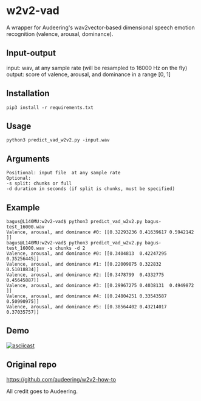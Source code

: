 # w2v2-vad
A wrapper for Audeering's wav2vector-based dimensional speech emotion recognition (valence, arousal, dominance).

## Input-output
input: wav, at any sample rate (will be resampled to 16000 Hz on the fly)  
output:  score of valence, arousal, and dominance in a range [0, 1]  


## Installation
    pip3 install -r requirements.txt
    
## Usage
    python3 predict_vad_w2v2.py -input.wav

## Arguments
```
Positional: input file  at any sample rate
Optional:  
-s split: chunks or full  
-d duration in seconds (if split is chunks, must be specified)  
```

## Example

```
bagus@L140MU:w2v2-vad$ python3 predict_vad_w2v2.py bagus-test_16000.wav 
Valence, arousal, and dominance #0: [[0.32293236 0.41639617 0.5942142 ]]
bagus@L140MU:w2v2-vad$ python3 predict_vad_w2v2.py bagus-test_16000.wav -s chunks -d 2
Valence, arousal, and dominance #0: [[0.3404813  0.42247295 0.35256445]]
Valence, arousal, and dominance #1: [[0.22009875 0.322832   0.51018834]]
Valence, arousal, and dominance #2: [[0.3478799  0.4332775  0.45645887]]
Valence, arousal, and dominance #3: [[0.29967275 0.4038131  0.4949872 ]]
Valence, arousal, and dominance #4: [[0.24804251 0.33543587 0.50990975]]
Valence, arousal, and dominance #5: [[0.38564402 0.43214017 0.37035757]]
```

## Demo
[![asciicast](https://asciinema.org/a/1XhSclhNuVsfG6bBCPoQLwvN1.svg)](https://asciinema.org/a/1XhSclhNuVsfG6bBCPoQLwvN1)

## Original repo  
https://github.com/audeering/w2v2-how-to

All credit goes to Audeering.
